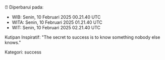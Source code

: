⏰ Diperbarui pada:
- WIB: Senin, 10 Februari 2025 00.21.40 UTC
- WITA: Senin, 10 Februari 2025 01.21.40 UTC
- WIT: Senin, 10 Februari 2025 02.21.40 UTC

Kutipan Inspiratif:
"The secret to success is to know something nobody else knows."


Kategori: success

